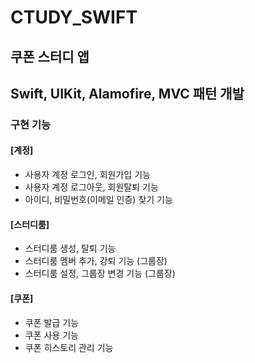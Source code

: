 # CTUDY_SWIFT

## 쿠폰 스터디 앱
## Swift, UIKit, Alamofire, MVC 패턴 개발

### 구현 기능
#### [계정]
* 사용자 계정 로그인, 회원가입 기능
* 사용자 계정 로그아웃, 회원탈퇴 기능
* 아이디, 비밀번호(이메일 인증) 찾기 기능

#### [스터디룸]
* 스터디룸 생성, 탈퇴 기능
* 스터디룸 멤버 추가, 강퇴 기능 (그룹장)
* 스터디룸 설정, 그룹장 변경 기능 (그룹장)

#### [쿠폰]
* 쿠폰 발급 기능
* 쿠폰 사용 기능
* 쿠폰 히스토리 관리 기능
